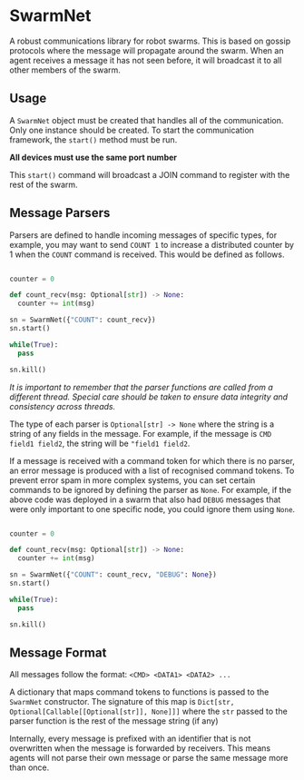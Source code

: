 # SwarmNet

A robust communications library for robot swarms. This is based on gossip protocols where the message will propagate around the swarm. When an agent receives a message it has not seen before, it will broadcast it to all other members of the swarm. 

## Usage

A `SwarmNet` object must be created that handles all of the communication. Only one instance should be created. To start the communication framework, the `start()` method must be run.

**All devices must use the same port number**

This `start()` command will broadcast a JOIN command to register with the rest of the swarm. 

## Message Parsers

Parsers are defined to handle incoming messages of specific types, for example, you may want to send `COUNT 1` to increase a distributed counter by 1 when the `COUNT` command is received. This would be defined as follows.

```python

counter = 0

def count_recv(msg: Optional[str]) -> None:
  counter += int(msg)

sn = SwarmNet({"COUNT": count_recv})
sn.start()

while(True):
  pass

sn.kill()

```

*It is important to remember that the parser functions are called from a different thread. Special care should be taken to ensure data integrity and consistency across threads.*

The type of each parser is `Optional[str] -> None` where the string is a string of any fields in the message. For example, if the message is `CMD field1 field2`, the string will be `"field1 field2`.

If a message is received with a command token for which there is no parser, an error message is produced with a list of recognised command tokens. To prevent error spam in more complex systems, you can set certain commands to be ignored by defining the parser as `None`. For example, if the above code was deployed in a swarm that also had `DEBUG` messages that were only important to one specific node, you could ignore them using `None`.

```python

counter = 0

def count_recv(msg: Optional[str]) -> None:
  counter += int(msg)

sn = SwarmNet({"COUNT": count_recv, "DEBUG": None})
sn.start()

while(True):
  pass

sn.kill()

```

## Message Format

All messages follow the format: `<CMD> <DATA1> <DATA2> ...`

A dictionary that maps command tokens to functions is passed to the `SwarmNet` constructor. The signature of this map is `Dict[str, Optional[Callable[[Optional[str]], None]]]` where the `str` passed to the parser function is the rest of the message string (if any)

Internally, every message is prefixed with an identifier that is not overwritten when the message is forwarded by receivers. This means agents will not parse their own message or parse the same message more than once.

